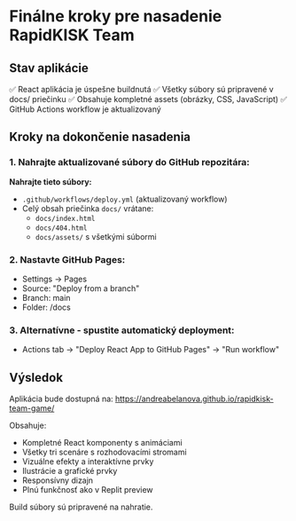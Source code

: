 # Finálne kroky pre nasadenie RapidKISK Team

## Stav aplikácie
✅ React aplikácia je úspešne buildnutá
✅ Všetky súbory sú pripravené v docs/ priečinku
✅ Obsahuje kompletné assets (obrázky, CSS, JavaScript)
✅ GitHub Actions workflow je aktualizovaný

## Kroky na dokončenie nasadenia

### 1. Nahrajte aktualizované súbory do GitHub repozitára:

**Nahrajte tieto súbory:**
- `.github/workflows/deploy.yml` (aktualizovaný workflow)
- Celý obsah priečinka `docs/` vrátane:
  - `docs/index.html`
  - `docs/404.html`
  - `docs/assets/` s všetkými súbormi

### 2. Nastavte GitHub Pages:
- Settings → Pages
- Source: "Deploy from a branch"
- Branch: main
- Folder: /docs

### 3. Alternatívne - spustite automatický deployment:
- Actions tab → "Deploy React App to GitHub Pages" → "Run workflow"

## Výsledok
Aplikácia bude dostupná na: https://andreabelanova.github.io/rapidkisk-team-game/

Obsahuje:
- Kompletné React komponenty s animáciami
- Všetky tri scenáre s rozhodovacími stromami
- Vizuálne efekty a interaktívne prvky
- Ilustrácie a grafické prvky
- Responsívny dizajn
- Plnú funkčnosť ako v Replit preview

Build súbory sú pripravené na nahratie.